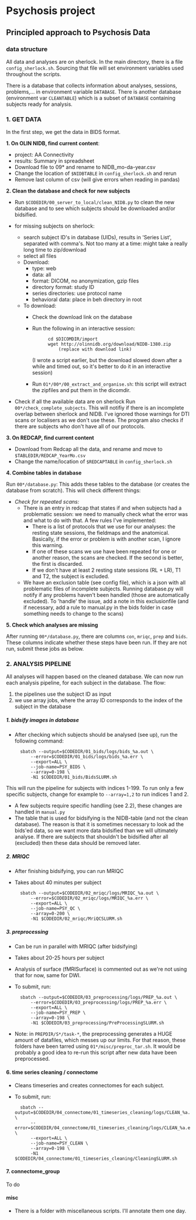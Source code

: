 # Psychosis project

## Principled approach to Psychosis Data

### data structure

All data and analyses are on sherlock.  In the main directory, there is a file `config_sherlock.sh`.  Sourcing that file will set environment variables used throughout the scripts.

There is a database that collects information about analyses, sessions, problems,... in environment variable `DATABASE`.  There is another database (environment var `CLEANTABLE`) which is a subset of `DATABASE` containing subjects ready for analysis.

### 1. GET DATA

In the first step, we get the data in BIDS format.

**1. On OLIN NIDB, find current content**:
  * project: AA Connectivity
  * results: Summary in spreadsheet
  * Download file to 09\* and rename to NIDB_mo-da-year.csv
  * Change the location of `$NIDBTABLE` in `config_sherlock.sh` and rerun
  * Remove last column of csv (will give errors when reading in pandas)


**2. Clean the database and check for new subjects**
  * Run `$CODEDIR/00_server_to_local/clean_NIDB.py` to clean the new database and to see which subjects should be downloaded and/or bidsified.
  * for missing subjects on sherlock:
    - search subject ID's in database (UIDs), results in 'Series List', separated with comma's.  Not too many at a time: might take a really long time to zip/download
    - select all files
    - Download:
        - type: web
        - data: all
        - format: DICOM, no anonymization, gzip files
        - directory format: study ID
        - series directories: use protocol name
        - behavioral data: place in beh directory in root
    - To download:
        - Check the download link on the database
        - Run the following in an interactive session:

                    cd $DICOMDIR/import
                    wget http://olinnidb.org/download/NIDB-1380.zip
                        (replace with download link)

            (I wrote a script earlier, but the download slowed down after a while and timed out, so it's better to do it in an interactive session)
        - Run `01*/00*/00_extract_and_organise.sh`: this script will extract the zipfiles and put them in the dicomdir.


  * Check if all the available data are on sherlock
         Run `00*/check_complete_subjects`.  This will notifiy if there is an incomplete overlap between sherlock and NIDB.  I've ignored those warnings for DTI scans or localisers as we don't use these.  The program also checks if there are subjects who don't have all of our protocols.

**3. On REDCAP, find current content**
  * Download from Redcap all the data, and rename and move to `$TABLEDIR/REDCAP_YearMo.csv`
  * Change the name/location of `$REDCAPTABLE` in `config_sherlock.sh`


**4. Combine tables in database**

Run `00*/database.py`: This adds these tables to the database (or creates the database from scratch). This will check different things:

  - *Check for repeated scans:*
    * There is an entry in redcap that states if and when subjects had a problematic session: we need to manually check what the error was and what to do with that.  A few rules I've implemented:
        - There is a list of protocols that we use for our analyses: the resting state sessions, the fieldmaps and the anatomical.  Basically, if the error or problem is with another scan, I ignore this warning.  
        - If one of these scans we use have been repeated for one or another reason, the scans are checked.  If the second is better, the first is discarded.
        - If we don't have at least 2 resting state sessions (RL + LR), T1 and T2, the subject is excluded.
    * We have an exclusion table (see config file), which is a json with all problematic files of incomplete subjects.  Running database.py will notify if any problems haven't been handled (those are automatically excluded).  To 'handle' the issue, add a note in this exclusionfile (and if necessary, add a rule to manual.py in the bids folder in case something needs to change to the scans)

**5. Check which analyses are missing**

After running `00*/database.py`, there are columns `con`, `mriqc`, `prep` and `bids`.  These columns indicate whether these steps have been run.  If they are not run, submit these jobs as below.

### 2. ANALYSIS PIPELINE

All analyses will happen based on the cleaned database.  We can now run each analysis pipeline, for each subject in the database.
The flow:
1. the pipelines use the subject ID as input
2. we use array jobs, where the array ID corresponds to the index of the subject in the database

##### 1. bidsify images in database

- After checking which subjects should be analysed (see up), run the following command:

        sbatch --output=$CODEDIR/01_bids/logs/bids_%a.out \
            --error=$CODEDIR/01_bids/logs/bids_%a.err \
            --export=ALL \
            --job-name=PSY_BIDS \
            --array=0-198 \
            -N1 $CODEDIR/01_bids/BidsSLURM.sh

This will run the pipeline for subjects with indices 1-199.  To run only a few specific subjects, change for example to `--array=1,2` to run indices 1 and 2.
- A few subjects require specific handling (see 2.2), these changes are handled in `manual.py`
- The table that is used for bidsifying is the NIDB-table (and not the clean database).  The reason is that it is sometimes necessary to look ad the bids'ed data, so we want more data bidsified than we will ultimately analyse.  If there are subjects that shouldn't be bidsified after all (excluded) then these data should be removed later.

##### 2. MRIQC

- After finishing bidsifying, you can run MRIQC
- Takes about 40 minutes per subject

        sbatch --output=$CODEDIR/02_mriqc/logs/MRIQC_%a.out \
            --error=$CODEDIR/02_mriqc/logs/MRIQC_%a.err \
            --export=ALL \
            --job-name=PSY_QC \
            --array=0-200 \
            -N1 $CODEDIR/02_mriqc/MriQCSLURM.sh


##### 3. preprocessing

- Can be run in parallel with MRIQC (after bidsifying)
- Takes about 20-25 hours per subject
- Analysis of surface (fMRISurface) is commented out as we're not using that for now, same for DWI.
- To submit, run:

        sbatch --output=$CODEDIR/03_preprocessing/logs/PREP_%a.out \
            --error=$CODEDIR/03_preprocessing/logs/PREP_%a.err \
            --export=ALL \
            --job-name=PSY_PREP \
            --array=0-198 \
            -N1 $CODEDIR/03_preprocessing/PreProcessingSLURM.sh

- Note: in `PREPDIR/S*/task-*`, the preprocessing generates a HUGE amount of datafiles, which messes up our limits.  For that reason, these folders have been tarred using `01*/misc/preproc_tar.sh`.  It would be probably a good idea to re-run this script after new data have been preprocessed.

#### 6. time series cleaning / connectome

- Cleans timeseries and creates connectomes for each subject.
- To submit, run:

        sbatch --output=$CODEDIR/04_connectome/01_timeseries_cleaning/logs/CLEAN_%a.out \
            --error=$CODEDIR/04_connectome/01_timeseries_cleaning/logs/CLEAN_%a.err \
            --export=ALL \
            --job-name=PSY_CLEAN \
            --array=0-198 \
            -N1 $CODEDIR/04_connectome/01_timeseries_cleaning/CleaningSLURM.sh


#### 7. connectome_group
To do
<!-- - Up until now, all tasks could be run in parallel, one for each subject.  Here the connectomes are combined.
- First run `combine_all.py`, which makes a table and numpy files with all data combined
- Next, `stattestSLURM`, calling `stattest.py`, should be run, which performs statistical inference (multilevel of course) on the connectomes.  This runs 333 jobs: one for each column in the Gordon parcellation.
- Then `export.py` exports the data to the format read by the shiny application.
- `plt_example.py` makes the figures showing the time series for one subject (subject ID in script) -->

#### misc
- There is a folder with miscellaneous scripts.  I'll annotate them one day.
